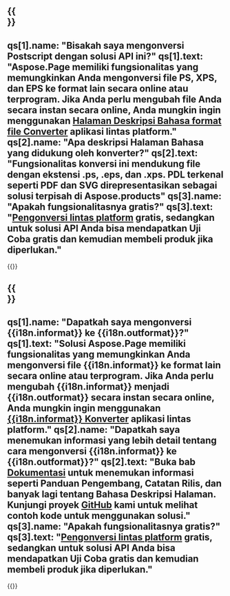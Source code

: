 ﻿---
meta: true
translation: true
deploy: false
---

{{<section faq>}}
---
qs[1].name: "Bisakah saya mengonversi Postscript dengan solusi API ini?"
qs[1].text: "Aspose.Page memiliki fungsionalitas yang memungkinkan Anda mengonversi file PS, XPS, dan EPS ke format lain secara online atau terprogram. Jika Anda perlu mengubah file Anda secara instan secara online, Anda mungkin ingin menggunakan [Halaman Deskripsi Bahasa format file Converter](https://products.aspose.app/page/conversion/) aplikasi lintas platform."
qs[2].name: "Apa deskripsi Halaman Bahasa yang didukung oleh konverter?"
qs[2].text: "Fungsionalitas konversi ini mendukung file dengan ekstensi .ps, .eps, dan .xps. PDL terkenal seperti PDF dan SVG direpresentasikan sebagai solusi terpisah di Aspose.products"
qs[3].name: "Apakah fungsionalitasnya gratis?"
qs[3].text: "[Pengonversi lintas platform](https://products.aspose.app/page/conversion) gratis, sedangkan untuk solusi API Anda bisa mendapatkan Uji Coba gratis dan kemudian membeli produk jika diperlukan."
---

{{<import path="/meta/schemas.md" section="faq">}} 

{{<section faqchild>}}
---
qs[1].name: "Dapatkah saya mengonversi {{i18n.informat}} ke {{i18n.outformat}}?"
qs[1].text: "Solusi Aspose.Page memiliki fungsionalitas yang memungkinkan Anda mengonversi file {{i18n.informat}} ke format lain secara online atau terprogram. Jika Anda perlu mengubah {{i18n.informat}} menjadi {{i18n.outformat}} secara instan secara online, Anda mungkin ingin menggunakan [{{i18n.informat}} Konverter](https://products.aspose.app/page/konversi/{{i18n.informatlower}}) aplikasi lintas platform."
qs[2].name: "Dapatkah saya menemukan informasi yang lebih detail tentang cara mengonversi {{i18n.informat}} ke {{i18n.outformat}}?"
qs[2].text: "Buka bab [Dokumentasi](https://docs.aspose.com/page/) untuk menemukan informasi seperti Panduan Pengembang, Catatan Rilis, dan banyak lagi tentang Bahasa Deskripsi Halaman. Kunjungi proyek [GitHub](https://github.com/aspose-page) kami untuk melihat contoh kode untuk menggunakan solusi."
qs[3].name: "Apakah fungsionalitasnya gratis?"
qs[3].text: "[Pengonversi lintas platform](https://products.aspose.app/page/conversion) gratis, sedangkan untuk solusi API Anda bisa mendapatkan Uji Coba gratis dan kemudian membeli produk jika diperlukan."
---

{{<import path="/meta/schemas.md" section="faq">}} 